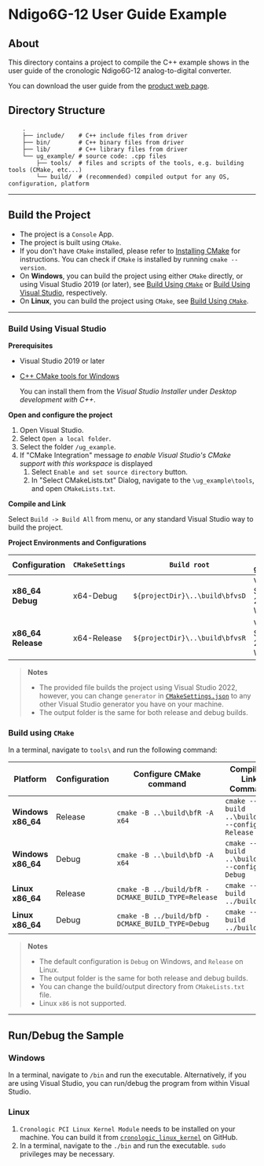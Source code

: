 # Ndigo6G-12 User Guide Example

## About

This directory contains a project to compile the C++ example shows in the user guide of the cronologic Ndigo6G-12 analog-to-digital converter.

You can download the user guide from the [product web page](https://www.cronologic.de/product/ndigo6g-12).

## Directory Structure
```
    .
    ├── include/    # C++ include files from driver
    ├── bin/        # C++ binary files from driver
    ├── lib/        # C++ library files from driver
    └── ug_example/ # source code: .cpp files
        ├── tools/  # files and scripts of the tools, e.g. building tools (CMake, etc...)
        └── build/  # (recommended) compiled output for any OS, configuration, platform
```

---

## Build the Project
- The project is a `Console` App.
- The project is built using `CMake`.
- If you don't have `CMake` installed, please refer to [Installing CMake](https://cmake.org/install/) for instructions. You can check if `CMake` is installed by running `cmake --version`.
- On **Windows**, you can build the project using either `CMake` directly, or using Visual Studio 2019 (or later), see [Build Using `CMake`](#build-using-cmake) or [Build Using Visual Studio](#build-using-visual-studio), respectively.
- On **Linux**, you can build the project using `CMake`, see [Build Using `CMake`](#build-using-cmake).

---

### Build Using Visual Studio

**Prerequisites**
- Visual Studio 2019 or later
- [C++ CMake tools for Windows](https://docs.microsoft.com/en-us/cpp/build/cmake-projects-in-visual-studio#installation)

  You can install them from the _Visual Studio Installer_ under 
  _Desktop development with C++_.

**Open and configure the project**
1. Open Visual Studio.
2. Select `Open a local folder`.
3. Select the folder `/ug_example`.
4. If "CMake Integration" message _to enable Visual Studio's CMake support with this workspace_ is displayed
   1. Select `Enable and set source directory` button.
   2. In "Select CMakeLists.txt" Dialog, navigate to the `\ug_example\tools`, and open `CMakeLists.txt`.

**Compile and Link**

Select `Build -> Build All` from menu, or any standard Visual Studio way to build the project.

**Project Environments and Configurations**

| Configuration     | `CMakeSettings` | `Build root`                     | `CMake generator`     | 
| ----------------- | --------------- | -------------------------------- | --------------------- | 
| **x86_64 Debug**  | x64-Debug       | `${projectDir}\..\build\bfvsD`   | Visual Studio 17 2022 Win64 | 
| **x86_64 Release**| x64-Release     | `${projectDir}\..\build\bfvsR`   | Visual Studio 17 2022 Win64 | 

> **Notes**
> * The provided file builds the project using Visual Studio 2022, however, you can change `generator` in [`CMakeSettings.json`](./tools/CMakeSettings.json) to any other Visual Studio generator you have on your machine.
> * The output folder is the same for both release and debug builds.

### Build using `CMake`

In a terminal, navigate to `tools\` and run the following command:

| Platform          | Configuration | Configure CMake command                           | Compile & Link Command                            | 
| ----------------- | ------------- | ----------------------------------------------    | ------------------------------------------------- | 
| **Windows x86_64**| Release       | `cmake -B ..\build\bfR -A x64`                    | `cmake --build ..\build\bfR --config Release`     | 
| **Windows x86_64**| Debug         | `cmake -B ..\build\bfD -A x64`                    | `cmake --build ..\build\bfD --config Debug`       | 
| **Linux x86_64**  | Release       | `cmake -B ../build/bfR -DCMAKE_BUILD_TYPE=Release`| `cmake --build ../build/bfR`                      | 
| **Linux x86_64**  | Debug         | `cmake -B ../build/bfD -DCMAKE_BUILD_TYPE=Debug`  | `cmake --build ../build/bfD`                      | 

> **Notes**
> * The default configuration is `Debug` on Windows, and `Release` on Linux.
> * The output folder is the same for both release and debug builds.
> * You can change the build/output directory from `CMakeLists.txt` file.
> * Linux `x86` is not supported.

---

## Run/Debug the Sample

### Windows
In a terminal, navigate to `/bin` and run the executable. Alternatively, if you are using Visual Studio, you can run/debug the program from within Visual Studio.

### Linux
1. `Cronologic PCI Linux Kernel Module` needs to be installed on your machine. You can build it from [`cronologic_linux_kernel`](https://github.com/cronologic-de/cronologic_linux_kernel) on GitHub.
2. In a terminal, navigate to the `./bin` and run the executable. `sudo` privileges may be necessary.
